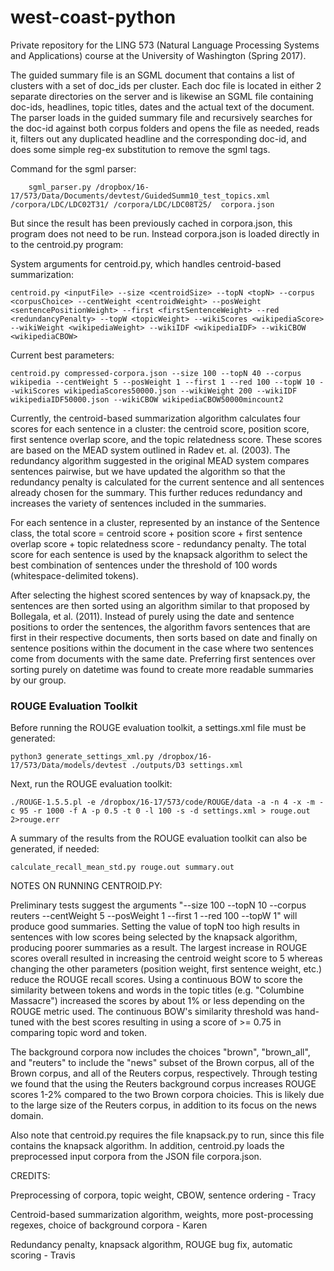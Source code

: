 # west-coast-python
Private repository for the LING 573 (Natural Language Processing Systems and Applications) course at the University of Washington (Spring 2017).


The guided summary file is an SGML document that contains a list of clusters with a set of doc_ids per cluster.  Each doc file is located in either 2 separate directories on the server and is likewise an SGML file containing doc-ids, headlines, topic titles, dates and the actual text of the document.  The parser loads in the guided summary file and recursively searches for the doc-id against both corpus folders and opens the file as needed, reads it, filters out any duplicated headline and the corresponding doc-id, and does some simple reg-ex substitution to remove the sgml tags.  

Command for the sgml parser:
    
        sgml_parser.py /dropbox/16-17/573/Data/Documents/devtest/GuidedSumm10_test_topics.xml /corpora/LDC/LDC02T31/ /corpora/LDC/LDC08T25/  corpora.json
        
But since the result has been previously cached in corpora.json, this program does not need to be run.  Instead corpora.json is loaded directly in to the centroid.py program:

System arguments for centroid.py, which handles centroid-based summarization: 
    
    centroid.py <inputFile> --size <centroidSize> --topN <topN> --corpus <corpusChoice> --centWeight <centroidWeight> --posWeight <sentencePositionWeight> --first <firstSentenceWeight> --red <redundancyPenalty> --topW <topicWeight> --wikiScores <wikipediaScore> --wikiWeight <wikipediaWeight> --wikiIDF <wikipediaIDF> --wikiCBOW <wikipediaCBOW>    
    
Current best parameters:

    centroid.py compressed-corpora.json --size 100 --topN 40 --corpus wikipedia --centWeight 5 --posWeight 1 --first 1 --red 100 --topW 10 --wikiScores wikipediaScores50000.json --wikiWeight 200 --wikiIDF wikipediaIDF50000.json --wikiCBOW wikipediaCBOW50000mincount2 

Currently, the centroid-based summarization algorithm calculates four scores for each sentence in a cluster: the centroid score, position score, first sentence overlap score, and the topic relatedness score. These scores are based on the MEAD system outlined in Radev et. al. (2003). The redundancy algorithm suggested in the original MEAD system compares sentences pairwise, but we have updated the algorithm so that the redundancy penalty is calculated for the current sentence and all sentences already chosen for the summary. This further reduces redundancy and increases the variety of sentences included in the summaries.

For each sentence in a cluster, represented by an instance of the Sentence class, the total score = centroid score + position score + first sentence overlap score + topic relatedness score - redundancy penalty. The total score for each sentence is used by the knapsack algorithm to select the best combination of sentences under the threshold of 100 words (whitespace-delimited tokens).

After selecting the highest scored sentences by way of knapsack.py, the sentences are then sorted using an algorithm similar to that proposed by Bollegala, et al. (2011).  Instead of purely using the date and sentence positions to order the sentences, the algorithm favors sentences that are first in their respective documents, then sorts based on date and finally on sentence positions within the document in the case where two sentences come from documents with the same date.  Preferring first sentences over sorting purely on datetime was found to create more readable summaries by our group.

### ROUGE Evaluation Toolkit

Before running the ROUGE evaluation toolkit, a settings.xml file must be generated:

    python3 generate_settings_xml.py /dropbox/16-17/573/Data/models/devtest ./outputs/D3 settings.xml

Next, run the ROUGE evaluation toolkit: 

    ./ROUGE-1.5.5.pl -e /dropbox/16-17/573/code/ROUGE/data -a -n 4 -x -m -c 95 -r 1000 -f A -p 0.5 -t 0 -l 100 -s -d settings.xml > rouge.out 2>rouge.err

A summary of the results from the ROUGE evaluation toolkit can also be generated, if needed:

    calculate_recall_mean_std.py rouge.out summary.out

NOTES ON RUNNING CENTROID.PY:

Preliminary tests suggest the arguments "--size 100 --topN 10 --corpus reuters --centWeight 5 --posWeight 1 --first 1 --red 100 --topW 1" will produce good summaries. Setting the value of topN too high results in sentences with low scores being selected by the knapsack algorithm, producing poorer summaries as a result. The largest increase in ROUGE scores overall resulted in increasing the centroid weight score to 5 whereas changing the other parameters (position weight, first sentence weight, etc.) reduce the ROUGE recall scores.  Using a continuous BOW to score the similarity between tokens and words in the topic titles (e.g. "Columbine Massacre") increased the scores by about 1% or less depending on the ROUGE metric used.  The continuous BOW's similarity threshold was hand-tuned with the best scores resulting in using a score of >= 0.75 in comparing topic word and token.

The background corpora now includes the choices "brown", "brown_all", and "reuters" to include the "news" subset of the Brown corpus, all of the Brown corpus, and all of the Reuters corpus, respectively.  Through testing we found that the using the Reuters background corpus increases ROUGE scores 1-2% compared to the two Brown corpora choicies. This is likely due to the large size of the Reuters corpus, in addition to its focus on the news domain.

Also note that centroid.py requires the file knapsack.py to run, since this file contains the knapsack algorithm. In addition, centroid.py loads the preprocessed input corpora from the JSON file corpora.json.

CREDITS:

Preprocessing of corpora, topic weight, CBOW, sentence ordering - Tracy

Centroid-based summarization algorithm, weights, more post-processing regexes, choice of background corpora - Karen

Redundancy penalty, knapsack algorithm, ROUGE bug fix, automatic scoring - Travis
